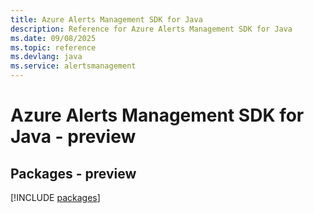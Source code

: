```yaml
---
title: Azure Alerts Management SDK for Java
description: Reference for Azure Alerts Management SDK for Java
ms.date: 09/08/2025
ms.topic: reference
ms.devlang: java
ms.service: alertsmanagement
---
```

# Azure Alerts Management SDK for Java - preview
## Packages - preview
[!INCLUDE [packages](alerts-management-index.md)]